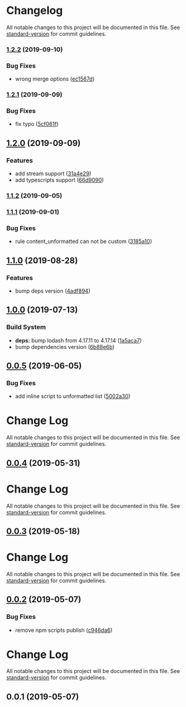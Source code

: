 # Changelog

All notable changes to this project will be documented in this file. See [standard-version](https://github.com/conventional-changelog/standard-version) for commit guidelines.

### [1.2.2](https://github.com/ntnyq/gulp-format-html/compare/v1.2.1...v1.2.2) (2019-09-10)


### Bug Fixes

* wrong merge options ([ec1567d](https://github.com/ntnyq/gulp-format-html/commit/ec1567d))

### [1.2.1](https://github.com/ntnyq/gulp-format-html/compare/v1.2.0...v1.2.1) (2019-09-09)


### Bug Fixes

* fix typo ([5cf061f](https://github.com/ntnyq/gulp-format-html/commit/5cf061f))

## [1.2.0](https://github.com/ntnyq/gulp-format-html/compare/v1.1.2...v1.2.0) (2019-09-09)


### Features

* add stream support ([31a4e29](https://github.com/ntnyq/gulp-format-html/commit/31a4e29))
* add typescripts support ([66d9090](https://github.com/ntnyq/gulp-format-html/commit/66d9090))

### [1.1.2](https://github.com/ntnyq/gulp-format-html/compare/v1.1.1...v1.1.2) (2019-09-05)

### [1.1.1](https://github.com/ntnyq/gulp-format-html/compare/v1.1.0...v1.1.1) (2019-09-01)


### Bug Fixes

* rule content_unformatted can not be custom ([3185a10](https://github.com/ntnyq/gulp-format-html/commit/3185a10))

## [1.1.0](https://github.com/ntnyq/gulp-format-html/compare/v1.0.0...v1.1.0) (2019-08-28)


### Features

* bump deps version ([4adf894](https://github.com/ntnyq/gulp-format-html/commit/4adf894))

## [1.0.0](https://github.com/ntnyq/gulp-format-html/compare/v0.0.5...v1.0.0) (2019-07-13)


### Build System

* **deps:** bump lodash from 4.17.11 to 4.17.14 ([1a5aca7](https://github.com/ntnyq/gulp-format-html/commit/1a5aca7))
* bump dependencies version ([6b88e6b](https://github.com/ntnyq/gulp-format-html/commit/6b88e6b))



## [0.0.5](https://github.com/ntnyq/gulp-format-html/compare/v0.0.4...v0.0.5) (2019-06-05)


### Bug Fixes

* add inline script to unformatted list ([5002a30](https://github.com/ntnyq/gulp-format-html/commit/5002a30))



# Change Log

All notable changes to this project will be documented in this file. See [standard-version](https://github.com/conventional-changelog/standard-version) for commit guidelines.

## [0.0.4](https://github.com/ntnyq/gulp-format-html/compare/v0.0.3...v0.0.4) (2019-05-31)



# Change Log

All notable changes to this project will be documented in this file. See [standard-version](https://github.com/conventional-changelog/standard-version) for commit guidelines.

## [0.0.3](https://github.com/ntnyq/gulp-format-html/compare/v0.0.2...v0.0.3) (2019-05-18)



# Change Log

All notable changes to this project will be documented in this file. See [standard-version](https://github.com/conventional-changelog/standard-version) for commit guidelines.

## [0.0.2](https://github.com/ntnyq/gulp-format-html/compare/v0.0.1...v0.0.2) (2019-05-07)


### Bug Fixes

* remove npm scripts publish ([c946da6](https://github.com/ntnyq/gulp-format-html/commit/c946da6))



# Change Log

All notable changes to this project will be documented in this file. See [standard-version](https://github.com/conventional-changelog/standard-version) for commit guidelines.

## 0.0.1 (2019-05-07)

